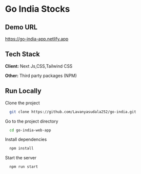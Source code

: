 # Go India Stocks

## Demo URL

https://go-india-app.netlify.app


## Tech Stack

**Client:** Next Js,CSS,Tailwind CSS

**Other:** Third party packages (NPM)

## Run Locally

Clone the project

```bash
  git clone https://github.com/Lavanyasudala252/go-india.git
```

Go to the project directory

```bash
  cd go-india-web-app
```


Install dependencies

```bash
  npm install
```

Start the server

```bash
  npm run start
```